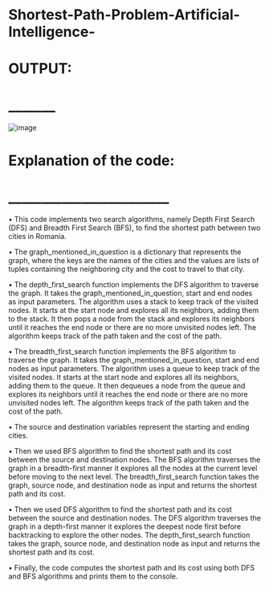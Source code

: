 # Shortest-Path-Problem-Artificial-Intelligence-

# OUTPUT:
# _______
![image](https://user-images.githubusercontent.com/92660593/220958114-2dc6e780-bcc0-4eed-b5d9-03a41cc11d9f.png)

# Explanation of the code:
# ________________________
•	This code implements two search algorithms, namely Depth First Search (DFS) and Breadth First Search (BFS), to find the shortest path between two cities in Romania.

•	The graph_mentioned_in_question is a dictionary that represents the graph, where the keys are the names of the cities and the values are lists of tuples containing the neighboring city and the cost to travel to that city.

•	The depth_first_search function implements the DFS algorithm to traverse the graph. It takes the graph_mentioned_in_question, start and end nodes as input parameters. The algorithm uses a stack to keep track of the visited nodes. It starts at the start node and explores all its neighbors, adding them to the stack. It then pops a node from the stack and explores its neighbors until it reaches the end node or there are no more unvisited nodes left. The algorithm keeps track of the path taken and the cost of the path.

•	The breadth_first_search function implements the BFS algorithm to traverse the graph. It takes the graph_mentioned_in_question, start and end nodes as input parameters. The algorithm uses a queue to keep track of the visited nodes. It starts at the start node and explores all its neighbors, adding them to the queue. It then dequeues a node from the queue and explores its neighbors until it reaches the end node or there are no more unvisited nodes left. The algorithm keeps track of the path taken and the cost of the path.

•	The source and destination variables represent the starting and ending cities.

•	Then we used BFS algorithm to find the shortest path and its cost between the source and destination nodes. The BFS algorithm traverses the graph in a breadth-first manner it explores all the nodes at the current level before moving to the next level. The breadth_first_search function takes the graph, source node, and destination node as input and returns the shortest path and its cost.

•	Then we used DFS algorithm to find the shortest path and its cost between the source and destination nodes. The DFS algorithm traverses the graph in a depth-first manner it explores the deepest node first before backtracking to explore the other nodes. The depth_first_search function takes the graph, source node, and destination node as input and returns the shortest path and its cost.

•	Finally, the code computes the shortest path and its cost using both DFS and BFS algorithms and prints them to the console.
